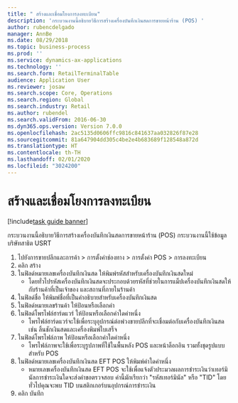 ```yaml
---
title: " สร้างและเชื่อมโยงการลงทะเบียน"
description: 'กระบวนงานนี้อธิบายวิธีการสร้างเครื่องบันทึกเงินสดการขายหน้าร้าน (POS) '
author: rubencdelgado
manager: AnnBe
ms.date: 08/29/2018
ms.topic: business-process
ms.prod: ''
ms.service: dynamics-ax-applications
ms.technology: ''
ms.search.form: RetailTerminalTable
audience: Application User
ms.reviewer: josaw
ms.search.scope: Core, Operations
ms.search.region: Global
ms.search.industry: Retail
ms.author: rubendel
ms.search.validFrom: 2016-06-30
ms.dyn365.ops.version: Version 7.0.0
ms.openlocfilehash: 2ac5135d0606ffc9816c841637aa032826f87e28
ms.sourcegitcommit: 81a647904dd305c4be2e4b683689f128548a872d
ms.translationtype: HT
ms.contentlocale: th-TH
ms.lasthandoff: 02/01/2020
ms.locfileid: "3024200"
---
```

# <a name="create-and-associate-registers"></a> สร้างและเชื่อมโยงการลงทะเบียน

[!include[task guide banner](../includes/task-guide-banner.md)]

กระบวนงานนี้อธิบายวิธีการสร้างเครื่องบันทึกเงินสดการขายหน้าร้าน (POS)  กระบวนงานนี้ใช้ข้อมูลบริษัทสาธิต USRT

1. ไปยังการขายปลีกและการค้า > การตั้งค่าช่องทาง > การตั้งค่า POS > การลงทะเบียน
2. คลิก สร้าง
3. ในฟิลด์หมายเลขเครื่องบันทึกเงินสด ให้พิมพ์รหัสสำหรับเครื่องบันทึกเงินสดใหม่
    * โดยทั่วไปรหัสเครื่องบันทึกเงินสดจะประกอบด้วยรหัสที่ช่วยในการแม็ปเครื่องบันทึกเงินสดให้กับร้านค้าที่เป็นเจ้าของ และสถานที่ภายในร้านค้า  
4. ในฟิลด์ชื่อ ให้พิมพ์ชื่อที่เป็นคำอธิบายสำหรับเครื่องบันทึกเงินสด
5. ในฟิลด์หมายเลขร้านค้า ให้ป้อนหรือเลือกค่า
6. ในฟิลด์โพรไฟล์ฮาร์ดแวร์ ให้ป้อนหรือเลือกค่าใดค่าหนึ่ง
    * โพรไฟล์ฮาร์ดแวร์จะใช้เพื่อระบุอุปกรณ์ต่อพ่วงขายปลีกที่จะเชื่อมต่อกับเครื่องบันทึกเงินสด เช่น ลิ้นชักเงินสดและเครื่องพิมพ์ใบเสร็จ  
7. ในฟิลด์โพรไฟล์ภาพ ให้ป้อนหรือเลือกค่าใดค่าหนึ่ง
    * โพรไฟล์ภาพจะใช้เพื่อระบุรูปภาพที่ใช้ในพื้นหลัง POS และหน้าล็อกอิน รวมทั้งชุดรูปแบบสำหรับ POS  
8. ในฟิลด์หมายเลขเครื่องบันทึกเงินสด EFT POS ให้พิมพ์ค่าใดค่าหนึ่ง
    * หมายเลขเครื่องบันทึกเงินสด EFT POS จะใช้เพื่อแจ้งตัวประมวลผลการชำระเงินว่าเทอร์มินัลการชำระเงินใดจะส่งคำขอตรวจสอบ  ค่านี้มักเรียกว่า "รหัสเทอร์มินัล" หรือ "TID"  โดยทั่วไปคุณจะพบ TID บนสติกเกอร์บนอุปกรณ์การชำระเงิน  
9. คลิก บันทึก

